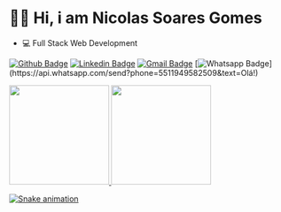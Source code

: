 # 👩‍💻 Hi, i am Nicolas Soares Gomes
  
 - 💻 Full Stack Web Development
  
[![Github Badge](https://img.shields.io/badge/-Github-000?style=flat-square&logo=Github&logoColor=white&link=https://github.com/nymalone)](https://github.com/snxl)
[![Linkedin Badge](https://img.shields.io/badge/-LinkedIn-blue?style=flat-square&logo=Linkedin&logoColor=white&link=https://www.linkedin.com/in/nykollemalone/)](https://www.linkedin.com/in/nicolassoaresgomes/)
[![Gmail Badge](https://img.shields.io/badge/-Gmail-c14438?style=flat-square&logo=Gmail&logoColor=white&link=mailto:malone.nykolle@gmail.com)](mailto:nicolas.soares.gomes@gmail.com)
[![Whatsapp Badge](https://img.shields.io/badge/-Whatsapp-4CA143?style=flat-square&labelColor=4CA143&logo=whatsapp&logoColor=white&link=https://api.whatsapp.com/send?phone=5517996784887&text=Olá!)](https://api.whatsapp.com/send?phone=5511949582509&text=Olá!)


 <div>
  <a href="https://github.com/rafaballerini">
                   
  <img height="180em" src="https://github-readme-stats.vercel.app/api?username=snxl&show_icons=true&theme=dracula&include_all_commits=true&count_private=true"/>
                           
  <img height="180em" src="https://github-readme-stats.vercel.app/api/top-langs/?username=snxl&show_icons=true&theme=radical&show_icons=true"/>
</div>


<div> 
 
  ![Snake animation](https://github.com/snxl/snxl/blob/output/github-contribution-grid-snake.svg)
 
</div>
